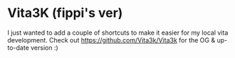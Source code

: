 # Vita3K (fippi's ver)

I just wanted to add a couple of shortcuts to make it easier for my local vita development. Check out https://github.com/Vita3k/Vita3k for the OG & up-to-date version :)
